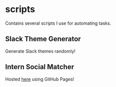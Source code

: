 # scripts

Contains several scripts I use for automating tasks.

## Slack Theme Generator
Generate Slack themes randomly!

## Intern Social Matcher
Hosted [here](https://pradyumnashome.github.io/scripts/src/intern-social-matcher/) using GitHub Pages!
